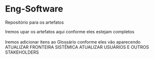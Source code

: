 # Eng-Software
Repositório para os artefatos</br>

Iremos upar os artefatos aqui conforme eles estejam completos</br>
</br>
Iremos adicionar itens ao Glossário conforme eles vão aparecendo
</br>
ATUALIZAR FRONTEIRA SISTÊMICA
ATUALIZAR USUÁRIOS E OUTROS STAKEHOLDERS
